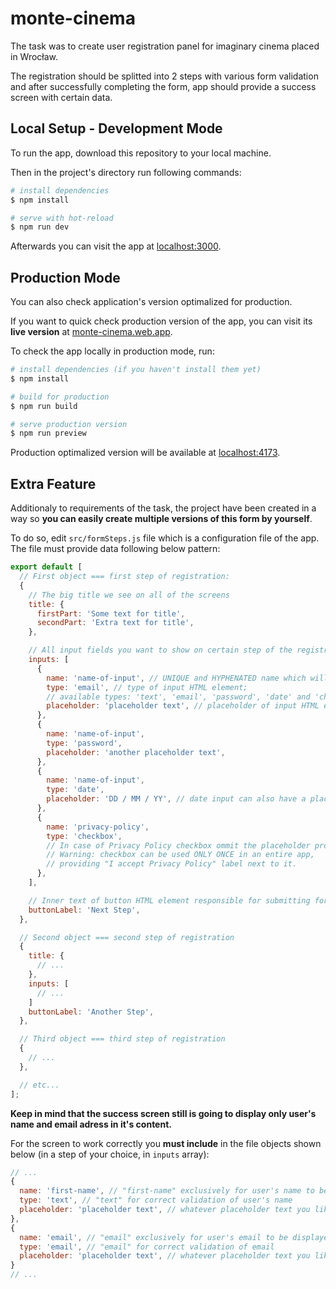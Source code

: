 # monte-cinema
The task was to create user registration panel for imaginary cinema placed in Wrocław. 

The registration should be splitted into 2 steps with various form validation and after successfully completing the form, app should provide a success screen with certain data.

## Local Setup - Development Mode

To run the app, download this repository to your local machine.

Then in the project's directory run following commands:

```bash
# install dependencies
$ npm install

# serve with hot-reload
$ npm run dev
```

Afterwards you can visit the app at [localhost:3000](http://localhost:3000/).

## Production Mode

You can also check application's version optimalized for production.

If you want to quick check production version of the app, you can visit its **live version** at [monte-cinema.web.app](https://monte-cinema.web.app/).

To check the app locally in production mode, run:

```bash
# install dependencies (if you haven't install them yet)
$ npm install

# build for production
$ npm run build

# serve production version
$ npm run preview
```

Production optimalized version will be available at [localhost:4173](http://localhost:4173/).

## Extra Feature

Additionaly to requirements of the task, the project have been created in a way so **you can easily create multiple versions of this form by yourself**.

To do so, edit `src/formSteps.js` file which is a configuration file of the app.
The file must provide data following below pattern:

```js
export default [
  // First object === first step of registration:
  {
    // The big title we see on all of the screens
    title: {
      firstPart: 'Some text for title',
      secondPart: 'Extra text for title',
    },

    // All input fields you want to show on certain step of the registration
    inputs: [
      {
        name: 'name-of-input', // UNIQUE and HYPHENATED name which will be also a label of certain input
        type: 'email', // type of input HTML element; 
        // available types: 'text', 'email', 'password', 'date' and 'checkbox'
        placeholder: 'placeholder text', // placeholder of input HTML element
      },
      {
        name: 'name-of-input',
        type: 'password',
        placeholder: 'another placeholder text',
      },
      {
        name: 'name-of-input',
        type: 'date',
        placeholder: 'DD / MM / YY', // date input can also have a placeholder
      },
      {
        name: 'privacy-policy',
        type: 'checkbox',
        // In case of Privacy Policy checkbox ommit the placeholder property.
        // Warning: checkbox can be used ONLY ONCE in an entire app,
        // providing "I accept Privacy Policy" label next to it.
      },
    ],

    // Inner text of button HTML element responsible for submitting form
    buttonLabel: 'Next Step',
  },

  // Second object === second step of registration
  {
    title: {
      // ...
    },
    inputs: [
      // ...
    ]
    buttonLabel: 'Another Step',
  },

  // Third object === third step of registration
  {
    // ...
  },

  // etc...
];
```

**Keep in mind that the success screen still is going to display only user's name and email adress in it's content.**

For the screen to work correctly you **must include** in the file objects shown below (in a step of your choice, in `inputs` array):

```js
// ...
{
  name: 'first-name', // "first-name" exclusively for user's name to be displayed
  type: 'text', // "text" for correct validation of user's name
  placeholder: 'placeholder text', // whatever placeholder text you like
},
{
  name: 'email', // "email" exclusively for user's email to be displayed
  type: 'email', // "email" for correct validation of email
  placeholder: 'placeholder text', // whatever placeholder text you like
}
// ...
```